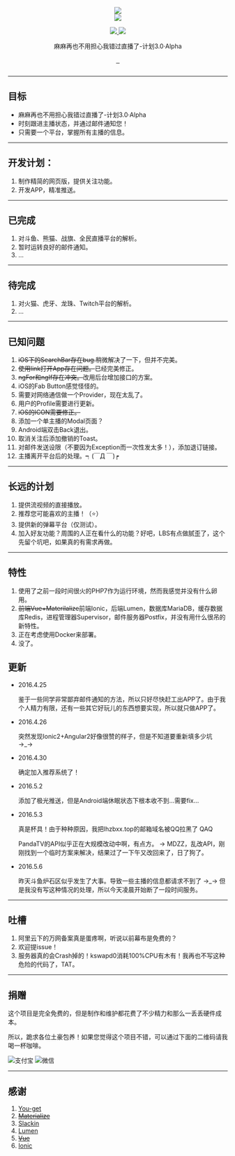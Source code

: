 <p align="center">
  <a href="http://www.lhzbxx.top">
    <img src="http://7xsz4e.com2.z0.glb.clouddn.com/logo.png">    
  </a>
  <br>
  <img src="http://7xsz4e.com2.z0.glb.clouddn.com/favicon.png?imageView/2/w/90">
</p>
<p align="center">
  <a href="https://gitter.im/lhzbxx/Follow3?utm_source=badge&utm_medium=badge&utm_campaign=pr-badge&utm_content=badge">
    <img src="https://badges.gitter.im/lhzbxx/follow3.svg">
  </a>
  <a href="https://follow3-slackin.herokuapp.com/">
    <img src="https://follow3-slackin.herokuapp.com/badge.svg">
  </a>
</p>
<p align="center">麻麻再也不用担心我错过直播了-计划3.0·Alpha</p>
<p align="center">
  <a href="https://github.com/lhzbxx/Follow3/issues">
    <img src="https://img.shields.io/github/issues/lhzbxx/follow3.svg" alt="">
  </a>
  <a href="https://github.com/lhzbxx/Follow3/releases">
    <img src="https://img.shields.io/github/release/lhzbxx/follow3.svg" alt="">
  </a>
  <a href="https://github.com/lhzbxx/Follow3/releases">
    <img src="https://img.shields.io/github/downloads/lhzbxx/follow3/total.svg" alt="">
  </a>
</p>
<p align="center">
  <a href="http://www.wtfpl.net/">
    <img src="http://www.wtfpl.net/wp-content/uploads/2012/12/wtfpl-badge-1.png" alt="">
  </a>
</p>

---
## 目标

+ 麻麻再也不用担心我错过直播了-计划3.0·Alpha
+ 时刻跟进主播状态，并通过邮件通知您！
+ 只需要一个平台，掌握所有主播的信息。

---

## 开发计划：

1. 制作精简的网页版，提供关注功能。
2. 开发APP，精准推送。

---

## 已完成

1. 对斗鱼、熊猫、战旗、全民直播平台的解析。
2. 暂时运转良好的邮件通知。
3. ...

---

## 待完成

1. 对火猫、虎牙、龙珠、Twitch平台的解析。
2. ...

---

## 已知问题

1. <del>iOS下的SearchBar存在bug.</del>稍微解决了一下，但并不完美。
2. <del>使用link打开App存在问题。</del>已经完美修正。
3. <del>ngFor和ngIf存在冲突。</del>改用后台增加接口的方案。
4. iOS的Fab Button感觉怪怪的。
5. 需要对网络通信做一个Provider，现在太乱了。
6. 用户的Profile需要进行更新。
7. <del>iOS的ICON需要修正。</del>
8. 添加一个单主播的Modal页面？
9. Android端双击Back退出。
10. 取消关注后添加撤销的Toast。
11. 对邮件发送设限（不要因为Exception而一次性发太多！），添加退订链接。
12. 主播离开平台后的处理。┑(￣Д ￣)┍

---

## 长远的计划

1. 提供流视频的直接播放。
2. 推荐您可能喜欢的主播！（⭐️）
3. 提供新的弹幕平台（仅测试）。
4. 加入好友功能？周围的人正在看什么的功能？好吧，LBS有点做腻歪了，这个先留个坑吧，如果真的有需求再做。

---

## 特性

1. 使用了之前一段时间很火的PHP7作为运行环境，然而我感觉并没有什么卵用。
2. <del>前端Vue+Materilalize</del>前端Ionic，后端Lumen，数据库MariaDB，缓存数据库Redis，进程管理器Supervisor，邮件服务器Postfix，并没有用什么很吊的新特性。
3. 正在考虑使用Docker来部署。
4. 没了。

## 更新

* 2016.4.25

    鉴于一些同学非常鄙弃邮件通知的方法，所以只好尽快赶工出APP了。由于我个人精力有限，还有一些其它好玩儿的东西想要实现，所以就只做APP了。

* 2016.4.26

	突然发现Ionic2+Angular2好像很赞的样子，但是不知道要重新填多少坑 →_→
	
* 2016.4.30

	确定加入推荐系统了！
	
* 2016.5.2

	添加了极光推送，但是Android端休眠状态下根本收不到...需要fix...
	
* 2016.5.3

	真是杯具！由于种种原因，我把lhzbxx.top的邮箱域名被QQ拉黑了 QAQ
	
	PandaTV的API似乎正在大规模改动中啊，有点方。 -> MDZZ，乱改API，刚刚找到一个临时方案来解决，结果过了一下午又改回来了，日了狗了。
	
* 2016.5.6

	昨天斗鱼炉石区似乎发生了大事。导致一些主播的信息都请求不到了 →_→ 但是我没有写这种情况的处理，所以今天凌晨开始断了一段时间服务。

---

## 吐槽

1. 阿里云下的万网备案真是蛋疼啊，听说以前幕布是免费的？
2. 欢迎提issue！
3. 服务器真的会Crash掉的！kswapd0消耗100%CPU有木有！我再也不写这种危险的代码了，TAT。

---

## 捐赠

这个项目是完全免费的，但是制作和维护都花费了不少精力和那么一丢丢硬件成本。

所以，跪求各位土豪包养！如果您觉得这个项目不错，可以通过下面的二维码请我喝一杯咖啡。

![支付宝](http://7xsz4e.com2.z0.glb.clouddn.com/alipay_10.jpg?imageView/2/w/250)
![微信](http://7xsz4e.com2.z0.glb.clouddn.com/weixin_10.jpg?imageView/2/w/250)

---

## 感谢

1. [You-get](https://github.com/soimort/you-get)
2. <del>[Materialize](https://github.com/Dogfalo/materialize)</del>
3. [Slackin](https://github.com/rauchg/slackin)
4. [Lumen](https://github.com/laravel/lumen)
5. <del>[Vue](https://github.com/vuejs/vue)</del>
6. [Ionic](https://github.com/driftyco/ionic)
